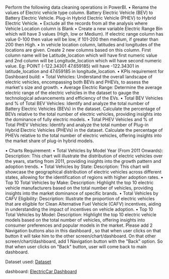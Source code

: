 Perform the following data cleaning operations in PowerBI. • Rename the values of Electric vehicle type column. Battery Electric Vehicle (BEV) to Battery Electric Vehicle. Plug-in Hybrid Electric Vehicle (PHEV) to Hybrid Electric Vehicle. • Exclude all the records from all the analysis where Vehicle Location column is Blank • Create a new variable Electric Range Bin which will have 3 values (High, low or Medium). If electric range column has value 0-100 then value will be low, if 101-200 then medium, if greater than 200 then High. • In vehicle location column, latitudes and longitudes of the locations are given. Create 2 new columns based on this column. First column name will be Latitude_location which will have first numeric value and 2nd column will be Longitude_location which will have second numeric value. Eg: POINT (-122.34301 47.659185) will have -122.34301 in latitude_location and 47.659185 in longitude_location.
• KPIs requirement for Dashboard build:
• Total Vehicles:
Understand the overall landscape of electric vehicles, encompassing both BEVs and PHEVs, to assess the market's size and growth.
• Average Electric Range:
Determine the average electric range of the electric vehicles in the dataset to gauge the technological advancements and efficiency of the EVs.
• Total BEV Vehicles and % of Total BEV Vehicles:
Identify and analyze the total number of Battery Electric Vehicles (BEVs) in the dataset.
Calculate the percentage of BEVs relative to the total number of electric vehicles, providing insights into the dominance of fully electric models.
• Total PHEV Vehicles and % of Total PHEV Vehicles:
Identify and analyze the total number of Plug-in Hybrid Electric Vehicles (PHEVs) in the dataset.
Calculate the percentage of PHEVs relative to the total number of electric vehicles, offering insights into the market share of plug-in hybrid models.

• Charts Requirement:
• Total Vehicles by Model Year (From 2011 Onwards):
Description: This chart will illustrate the distribution of electric vehicles over the years, starting from 2011, providing insights into the growth pattern and adoption trends.
• Total Vehicles by State:
Description: This chart will showcase the geographical distribution of electric vehicles across different states, allowing for the identification of regions with higher adoption rates.
• Top 10 Total Vehicles by Make:
Description: Highlight the top 10 electric vehicle manufacturers based on the total number of vehicles, providing insights into the market dominance of specific brands.
• Total Vehicles by CAFV Eligibility:
Description: Illustrate the proportion of electric vehicles that are eligible for Clean Alternative Fuel Vehicle (CAFV) incentives, aiding in understanding the impact of incentives on vehicle adoption.
• Top 10 Total Vehicles by Model:
Description: Highlight the top 10 electric vehicle models based on the total number of vehicles, offering insights into consumer preferences and popular models in the market.
Please add 2 Navigation buttons also in this dashboard , so that when user clicks on that button it will take him to the other screen/chart/dashboard. On that other screen/chart/dashboard, add 1 Navigation button with the "Back" option. So that when user clicks on "Back" button, user will come back to main dashboard.

Dataset used:
<a href= https://github.com/Aditi-star21/Power-BI-Assignment/blob/main/EV.xlsm>Dataset</a>

dashboard:
<a href= https://github.com/Aditi-star21/Power-BI-Assignment/blob/main/ElectricCar.pdf>ElectricCar Dashboard</a>

